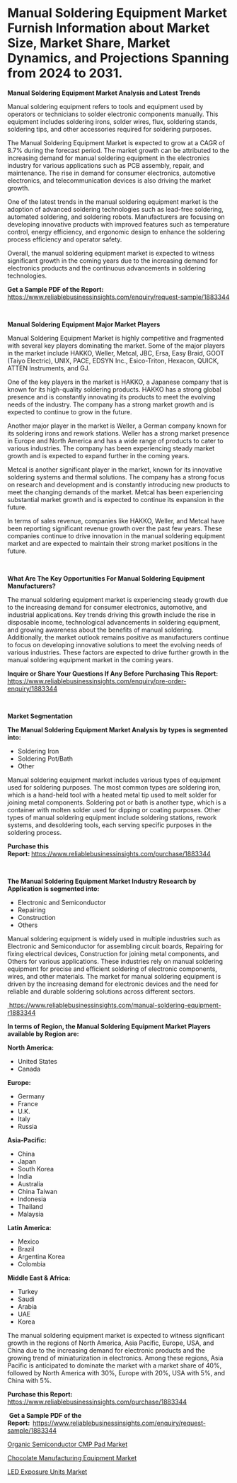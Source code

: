 <p><h1>Manual Soldering Equipment Market Furnish Information about Market Size, Market Share, Market Dynamics, and Projections Spanning from 2024 to 2031.</h1></p><p><strong>Manual Soldering Equipment Market Analysis and Latest Trends</strong></p>
<p><p>Manual soldering equipment refers to tools and equipment used by operators or technicians to solder electronic components manually. This equipment includes soldering irons, solder wires, flux, soldering stands, soldering tips, and other accessories required for soldering purposes.</p><p>The Manual Soldering Equipment Market is expected to grow at a CAGR of 8.7% during the forecast period. The market growth can be attributed to the increasing demand for manual soldering equipment in the electronics industry for various applications such as PCB assembly, repair, and maintenance. The rise in demand for consumer electronics, automotive electronics, and telecommunication devices is also driving the market growth.</p><p>One of the latest trends in the manual soldering equipment market is the adoption of advanced soldering technologies such as lead-free soldering, automated soldering, and soldering robots. Manufacturers are focusing on developing innovative products with improved features such as temperature control, energy efficiency, and ergonomic design to enhance the soldering process efficiency and operator safety.</p><p>Overall, the manual soldering equipment market is expected to witness significant growth in the coming years due to the increasing demand for electronics products and the continuous advancements in soldering technologies.</p></p>
<p><strong>Get a Sample PDF of the Report:&nbsp;</strong> <a href="https://www.reliablebusinessinsights.com/enquiry/request-sample/1883344">https://www.reliablebusinessinsights.com/enquiry/request-sample/1883344</a></p>
<p>&nbsp;</p>
<p><strong>Manual Soldering Equipment Major Market Players</strong></p>
<p><p>Manual Soldering Equipment Market is highly competitive and fragmented with several key players dominating the market. Some of the major players in the market include HAKKO, Weller, Metcal, JBC, Ersa, Easy Braid, GOOT (Taiyo Electric), UNIX, PACE, EDSYN Inc., Esico-Triton, Hexacon, QUICK, ATTEN Instruments, and GJ.</p><p>One of the key players in the market is HAKKO, a Japanese company that is known for its high-quality soldering products. HAKKO has a strong global presence and is constantly innovating its products to meet the evolving needs of the industry. The company has a strong market growth and is expected to continue to grow in the future.</p><p>Another major player in the market is Weller, a German company known for its soldering irons and rework stations. Weller has a strong market presence in Europe and North America and has a wide range of products to cater to various industries. The company has been experiencing steady market growth and is expected to expand further in the coming years.</p><p>Metcal is another significant player in the market, known for its innovative soldering systems and thermal solutions. The company has a strong focus on research and development and is constantly introducing new products to meet the changing demands of the market. Metcal has been experiencing substantial market growth and is expected to continue its expansion in the future.</p><p>In terms of sales revenue, companies like HAKKO, Weller, and Metcal have been reporting significant revenue growth over the past few years. These companies continue to drive innovation in the manual soldering equipment market and are expected to maintain their strong market positions in the future.</p></p>
<p>&nbsp;</p>
<p><strong>What Are The Key Opportunities For Manual Soldering Equipment Manufacturers?</strong></p>
<p><p>The manual soldering equipment market is experiencing steady growth due to the increasing demand for consumer electronics, automotive, and industrial applications. Key trends driving this growth include the rise in disposable income, technological advancements in soldering equipment, and growing awareness about the benefits of manual soldering. Additionally, the market outlook remains positive as manufacturers continue to focus on developing innovative solutions to meet the evolving needs of various industries. These factors are expected to drive further growth in the manual soldering equipment market in the coming years.</p></p>
<p><strong>Inquire or Share Your Questions If Any Before Purchasing This Report:</strong> <a href="https://www.reliablebusinessinsights.com/enquiry/pre-order-enquiry/1883344">https://www.reliablebusinessinsights.com/enquiry/pre-order-enquiry/1883344</a></p>
<p>&nbsp;</p>
<p><strong>Market Segmentation</strong></p>
<p><strong>The Manual Soldering Equipment Market Analysis by types is segmented into:</strong></p>
<p><ul><li>Soldering Iron</li><li>Soldering Pot/Bath</li><li>Other</li></ul></p>
<p><p>Manual soldering equipment market includes various types of equipment used for soldering purposes. The most common types are soldering iron, which is a hand-held tool with a heated metal tip used to melt solder for joining metal components. Soldering pot or bath is another type, which is a container with molten solder used for dipping or coating purposes. Other types of manual soldering equipment include soldering stations, rework systems, and desoldering tools, each serving specific purposes in the soldering process.</p></p>
<p><strong>Purchase this Report:&nbsp;</strong><a href="https://www.reliablebusinessinsights.com/purchase/1883344">https://www.reliablebusinessinsights.com/purchase/1883344</a></p>
<p>&nbsp;</p>
<p><strong>The Manual Soldering Equipment Market Industry Research by Application is segmented into:</strong></p>
<p><ul><li>Electronic and Semiconductor</li><li>Repairing</li><li>Construction</li><li>Others</li></ul></p>
<p><p>Manual soldering equipment is widely used in multiple industries such as Electronic and Semiconductor for assembling circuit boards, Repairing for fixing electrical devices, Construction for joining metal components, and Others for various applications. These industries rely on manual soldering equipment for precise and efficient soldering of electronic components, wires, and other materials. The market for manual soldering equipment is driven by the increasing demand for electronic devices and the need for reliable and durable soldering solutions across different sectors.</p></p>
<p><a href="https://www.reliablebusinessinsights.com/manual-soldering-equipment-r1883344">&nbsp;https://www.reliablebusinessinsights.com/manual-soldering-equipment-r1883344</a></p>
<p><strong>In terms of Region, the Manual Soldering Equipment Market Players available by Region are:</strong></p>
<p>
    <p> <strong> North America: </strong>
        <ul>
            <li>United States</li>
            <li>Canada</li>
        </ul>
        </p> 
    <p> <strong> Europe: </strong>
        <ul>
            <li>Germany</li>
            <li>France</li>
            <li>U.K.</li>
            <li>Italy</li>
            <li>Russia</li>
        </ul>
        </p> 
    <p> <strong> Asia-Pacific: </strong>
        <ul>
            <li>China</li>
            <li>Japan</li>
            <li>South Korea</li>
            <li>India</li>
            <li>Australia</li>
            <li>China Taiwan</li>
            <li>Indonesia</li>
            <li>Thailand</li>
            <li>Malaysia</li>
        </ul>
        </p> 
    <p> <strong> Latin America: </strong>
        <ul>
            <li>Mexico</li>
            <li>Brazil</li>
            <li>Argentina Korea</li>
            <li>Colombia</li>
        </ul>
        </p> 
    <p> <strong> Middle East & Africa: </strong>
        <ul>
            <li>Turkey</li>
            <li>Saudi</li>
            <li>Arabia</li>
            <li>UAE</li>
            <li>Korea</li>
        </ul>
    </p>
    </p>
<p><p>The manual soldering equipment market is expected to witness significant growth in the regions of North America, Asia Pacific, Europe, USA, and China due to the increasing demand for electronic products and the growing trend of miniaturization in electronics. Among these regions, Asia Pacific is anticipated to dominate the market with a market share of 40%, followed by North America with 30%, Europe with 20%, USA with 5%, and China with 5%.</p></p>
<p><strong>Purchase this Report: </strong><a href="https://www.reliablebusinessinsights.com/purchase/1883344">https://www.reliablebusinessinsights.com/purchase/1883344</a></p>
<p>&nbsp;<strong>Get a Sample PDF of the Report:&nbsp;&nbsp;</strong><a href="https://www.reliablebusinessinsights.com/enquiry/request-sample/1883344">https://www.reliablebusinessinsights.com/enquiry/request-sample/1883344</a></p>
<p><strong></strong></p>
<p><p><a href="https://www.linkedin.com/pulse/organic-semiconductor-cmp-pad-market-outlook-complete-industry-mrvhf?trackingId=Ko%2Bu%2BsLjzV9QkIKm0OTJ8g%3D%3D">Organic Semiconductor CMP Pad Market</a></p><p><a href="https://www.linkedin.com/pulse/global-chocolate-manufacturing-equipment-market-trends-insights-too8f?trackingId=PmEQV5c6UbiJRuddf%2F5HhQ%3D%3D">Chocolate Manufacturing Equipment Market</a></p><p><a href="https://github.com/alexcrou8/Market-Research-Report-List-1/blob/main/led-exposure-units-market.md">LED Exposure Units Market</a></p></p>